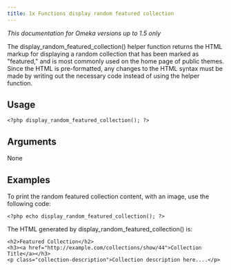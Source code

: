 ```yaml
---
title: 1x Functions display random featured collection
---
```

*This documentation for Omeka versions up to 1.5 only*


The display\_random\_featured\_collection() helper function returns the HTML markup for displaying a random collection that has been marked as "featured," and is most commonly used on the home page of public themes. Since the HTML is pre-formatted, any changes to the HTML syntax must be made by writing out the necessary code instead of using the helper function. 

Usage
---------------------------------------------------

``` {.de1}
<?php display_random_featured_collection(); ?>
```

Arguments
-----------------------------------------------------------

None

Examples
---------------------------------------------------------

To print the random featured collection content, with an image, use the following code:

``` {.de1}
<?php echo display_random_featured_collection(); ?>
```

The HTML generated by display\_random\_featured\_collection() is:

``` {.de1}
<h2>Featured Collection</h2>
<h3><a href="http://example.com/collections/show/44">Collection Title</a></h3>
<p class="collection-description">Collection description here....</p>
```